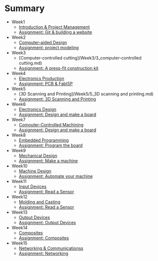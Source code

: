 # Summary


* Week1
	* [Introduction & Project Management](Week1/1_Introduction.md)
	* [Assignment: Git & building a website](Week1/1_Assignment.md)
* Week2
	* [Computer-aided Design](Week2/2_CAD.md)
	* [Assignment: project modeling](Week2/2_Assignment.md)
* Week3
	* [Computer-controlled cutting](Week3/3_computer-controlled cutting.md)
	* [Assignment: A press-fit construction kit](Week3/3_Assignment.md)
* Week4
	* [Electronics Production](Week4/4_electronics-production.md)
	* [Assignment: PCB & FabISP](Week4/4_Assignment.md)
* Week5
	* [3D Scanning and Printing](Week5/5_3D scanning and printing.md)
	* [Assignment: 3D Scanning and Printing](Week5/5_Assignment.md)
* Week6
	* [Electronics Design](Week6/6_ElectronicsDesign.md)
	* [Assignment: Design and make a board](Week6/6_Assignment.md)
* Week7
	* [Comouter-Controlled Machining](Week7/7_Computer-ControlledMachining.md)
	* [Assignment: Design and make a board](Week7/7_Assignment.md)
* Week8
	* [Embedded Programming](Week8/8_EmbeddedProgramming.md)
	* [Assignment: Program the board](Week8/8_Assignment.md)
* Week9
	* [Mechanical Design](Week9/9_MechanicalDesign.md)
	* [Assignment: Make a machine](Week9/9_Assignment.md)
* Week10
	* [Machine Design](Week10/10_MachineDesign.md)
	* [Assignment: Automate your machine](Week10/10_Assignment.md)
* Week11
	* [Input Devices](Week11/11_InputDevices.md)
	* [Assignment: Read a Sensor](Week11/11_Assignment.md)
* Week12
	* [Molding and Casting](Week12/12_MoldingandCasting.md)
	* [Assignment: Read a Sensor](Week12/12_Assignment.md)
* Week13
	* [Output Devices](Week13/13_OutputDevices.md)
	* [Assignment: Output Devices](Week13/13_Assignment.md)
* Week14
	* [Composites](Week14/14_Composites.md)
	* [Assignment: Composites](Week14/14_Assignment.md)
* Week15
	* [Networking & Communicationss](Week15/15_Networking&Communicationss.md)
	* [Assignment: Networking](Week15/15_Assignment.md)



	
	